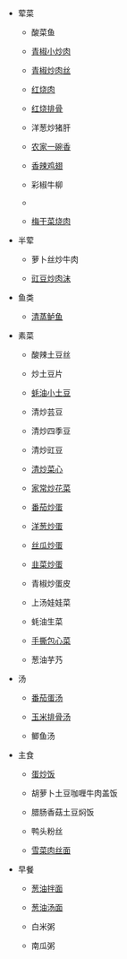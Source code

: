 - 荤菜

  - 酸菜鱼
  
  - [青椒小炒肉](meat/青椒小炒肉.md)
  
  - [青椒炒肉丝](meat/青椒炒肉丝.md)
  
  - [红烧肉](meat/红烧肉.md)
  
  - [红烧排骨](meat/红烧排骨.md)
  
  - 洋葱炒猪肝
  
  - [农家一碗香](meat/农家一碗香.md)
  
  - [香辣鸡翅](meat/香辣鸡翅.md)
  
  - 彩椒牛柳
  - 
  - [梅干菜烧肉](meat/梅干菜烧肉.md)

- 半荤
  
  - 萝卜丝炒牛肉
  
  - [豇豆炒肉沫](half-meat/豇豆炒肉沫.md)

- 鱼类
  
  - [清蒸鲈鱼](fish/清蒸鲈鱼.md)

- 素菜
  
  - 酸辣土豆丝
  
  
  - 炒土豆片
  
  - [蚝油小土豆](vegetable/蚝油小土豆.md)
  
  - 清炒芸豆
  
  - 清炒四季豆
  
  - 清炒豇豆
  
  - [清炒菜心](vegetable/清炒菜心.md)
  
  - [家常炒花菜](vegetable/家常炒花菜.md)
  
  
  - [番茄炒蛋](vegetable/番茄炒蛋.md)
  
  - [洋葱炒蛋](vegetable/洋葱炒蛋.md)
  
  - [丝瓜炒蛋](vegetable/丝瓜炒蛋.md)
  
  - [韭菜炒蛋](vegetable/韭菜炒蛋.md)
  
  - 青椒炒蛋皮
  
  - 上汤娃娃菜
  
  - 蚝油生菜
  
  - [手撕包心菜](vegetable/手撕包心菜.md)
  
  - 葱油芋艿

- 汤
  
  - [番茄蛋汤](soup/番茄蛋汤.md)
  
  - [玉米排骨汤](soup/玉米排骨汤.md)
  
  - 鲫鱼汤

- 主食
  
  - [蛋炒饭](staple/蛋炒饭.md)
  
  - 胡萝卜土豆咖喱牛肉盖饭
  
  - 腊肠香菇土豆焖饭
  
  - 鸭头粉丝
  
  - [雪菜肉丝面](staple/雪菜肉丝面.md)

- 早餐
  
  - [葱油拌面](breakfast/葱油拌面.md)
  
  - [葱油汤面](breakfast/葱油汤面.md)
  
  - 白米粥
  
  - 南瓜粥
  
